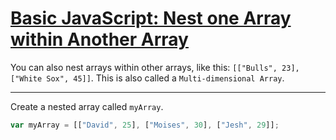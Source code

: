 # [Basic JavaScript: Nest one Array within Another Array](https://learn.freecodecamp.org/javascript-algorithms-and-data-structures/basic-javascript/nest-one-array-within-another-array)

You can also nest arrays within other arrays, like this: `[["Bulls", 23], ["White Sox", 45]]`. This is also called a `Multi-dimensional Array`.

---

Create a nested array called `myArray`.

```js
var myArray = [["David", 25], ["Moises", 30], ["Jesh", 29]];
```
